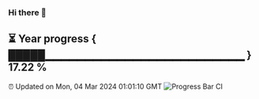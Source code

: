 ### Hi there 👋
⏳ Year progress { █████▁▁▁▁▁▁▁▁▁▁▁▁▁▁▁▁▁▁▁▁▁▁▁▁▁ } 17.22 %
---
⏰ Updated on Mon, 04 Mar 2024 01:01:10 GMT
![Progress Bar CI](https://github.com/liununu/liununu/workflows/Progress%20Bar%20CI/badge.svg)
